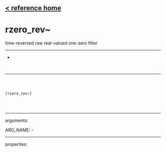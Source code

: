 [< reference home](ceammc_lib.html)
---

# rzero_rev~


time-reversed raw real-valued one-zero filter

---

-
<br>


---


```



[rzero_rev~]


            
```

---
arguments:

ARG_NAME: -<br>

---
properties:


